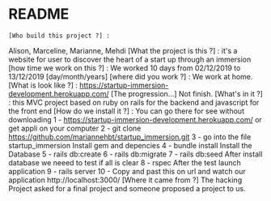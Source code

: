 # README
    [Who build this project ?] : 
Alison, Marceline, Marianne, Mehdi
    [What the project is this ?] :
it's a website for user to discover the heart of a start up through an immersion 
    [how time we work on this ?] : 
We worked 10 days from 02/12/2019 to 13/12/2019 [day/month/years]
    [where did you work ?] : 
We work at home.
    [What is look like ?] :
https://startup-immersion-development.herokuapp.com/
    [The progression…] 
Not finish.
    [What's in it ?] : 
this MVC project based on 
ruby on rails  for the backend 
and javascript for the front end
    [How do we install it ?] :
You can go there for see without downloading 
1 - https://startup-immersion-development.herokuapp.com/
or get appli on your computer
2 - git clone https://github.com/mariannehbt/startup_immersion.git
3 - go into the file startup_immersion
Install gem and depencies
4 - bundle install
Install the Database
5 - rails db:create
6 - rails db:migrate
7 - rails db:seed
After install database we neeed to test if all is clear
8 - rspec
After the test launch application 
9 - rails server
10 - Copy and past this on  url and watch our application http://localhost:3000/
    [Where it came from ?]
The hacking Project asked for a final project 
and someone proposed a project to us.